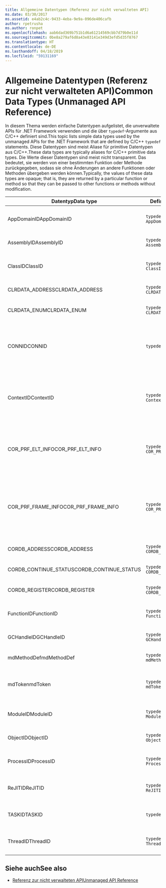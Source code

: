 ```yaml
---
title: Allgemeine Datentypen (Referenz zur nicht verwalteten API)
ms.date: 03/30/2017
ms.assetid: e4ab2c4c-9433-4eba-9e9a-096de406cafb
author: rpetrusha
ms.author: ronpet
ms.openlocfilehash: aab6dad369b751b1d6a61214569cbb7d79b0e11d
ms.sourcegitcommit: 0be8a279af6d8a43e03141e349d3efd5d35f8767
ms.translationtype: HT
ms.contentlocale: de-DE
ms.lasthandoff: 04/18/2019
ms.locfileid: "59131169"
---
```

# <a name="common-data-types-unmanaged-api-reference"></a><span data-ttu-id="e060f-102">Allgemeine Datentypen (Referenz zur nicht verwalteten API)</span><span class="sxs-lookup"><span data-stu-id="e060f-102">Common Data Types (Unmanaged API Reference)</span></span>
<span data-ttu-id="e060f-103">In diesem Thema werden einfache Datentypen aufgelistet, die unverwaltete APIs für .NET Framework verwenden und die über `typedef`-Argumente aus C/C++ definiert sind.</span><span class="sxs-lookup"><span data-stu-id="e060f-103">This topic lists simple data types used by the unmanaged APIs for the .NET Framework that are defined by C/C++ `typedef` statements.</span></span> <span data-ttu-id="e060f-104">Diese Datentypen sind meist Aliase für primitive Datentypen aus C/C++.</span><span class="sxs-lookup"><span data-stu-id="e060f-104">These data types are typically aliases for C/C++ primitive data types.</span></span> <span data-ttu-id="e060f-105">Die Werte dieser Datentypen sind meist nicht transparent. Das bedeutet, sie werden von einer bestimmten Funktion oder Methode zurückgegeben, sodass sie ohne Änderungen an andere Funktionen oder Methoden übergeben werden können.</span><span class="sxs-lookup"><span data-stu-id="e060f-105">Typically, the values of these data types are opaque; that is, they are returned by a particular function or method so that they can be passed to other functions or methods without modification.</span></span>  
  
|<span data-ttu-id="e060f-106">Datentyp</span><span class="sxs-lookup"><span data-stu-id="e060f-106">Data type</span></span>|<span data-ttu-id="e060f-107">Definition</span><span class="sxs-lookup"><span data-stu-id="e060f-107">Definition</span></span>|<span data-ttu-id="e060f-108">Definiert in</span><span class="sxs-lookup"><span data-stu-id="e060f-108">Defined in</span></span>|<span data-ttu-id="e060f-109">Beschreibung</span><span class="sxs-lookup"><span data-stu-id="e060f-109">Description</span></span>|  
|---------------|----------------|----------------|-----------------|  
|<span data-ttu-id="e060f-110">AppDomainID</span><span class="sxs-lookup"><span data-stu-id="e060f-110">AppDomainID</span></span>|`typedef UINT_PTR AppDomainID;`|<span data-ttu-id="e060f-111">corprof.h</span><span class="sxs-lookup"><span data-stu-id="e060f-111">corprof.h</span></span>|<span data-ttu-id="e060f-112">Der Bezeichner einer Anwendungsdomäne.</span><span class="sxs-lookup"><span data-stu-id="e060f-112">The identifier of an application domain.</span></span>|  
|<span data-ttu-id="e060f-113">AssemblyID</span><span class="sxs-lookup"><span data-stu-id="e060f-113">AssemblyID</span></span>|`typedef UINT_PTR AssemblyID;`|<span data-ttu-id="e060f-114">corprof.h</span><span class="sxs-lookup"><span data-stu-id="e060f-114">corprof.h</span></span>|<span data-ttu-id="e060f-115">Der Bezeichner einer Assembly.</span><span class="sxs-lookup"><span data-stu-id="e060f-115">The identifier of an assembly.</span></span>|  
|<span data-ttu-id="e060f-116">ClassID</span><span class="sxs-lookup"><span data-stu-id="e060f-116">ClassID</span></span>|`typedef UINT_PTR ClassID;`|<span data-ttu-id="e060f-117">corprof.h</span><span class="sxs-lookup"><span data-stu-id="e060f-117">corprof.h</span></span>|<span data-ttu-id="e060f-118">Der Bezeichner einer verwalteten Klasse.</span><span class="sxs-lookup"><span data-stu-id="e060f-118">The identifier of a managed class.</span></span>|  
|<span data-ttu-id="e060f-119">CLRDATA_ADDRESS</span><span class="sxs-lookup"><span data-stu-id="e060f-119">CLRDATA_ADDRESS</span></span>|`typedef ULONG64 CLRDATA_ADDRESS;`|<span data-ttu-id="e060f-120">clrdata.h</span><span class="sxs-lookup"><span data-stu-id="e060f-120">clrdata.h</span></span>|<span data-ttu-id="e060f-121">Eine 64-Bit-Speicheradresse.</span><span class="sxs-lookup"><span data-stu-id="e060f-121">A 64-bit memory address.</span></span>|
|<span data-ttu-id="e060f-122">CLRDATA_ENUM</span><span class="sxs-lookup"><span data-stu-id="e060f-122">CLRDATA_ENUM</span></span>|`typedef ULONG64 CLRDATA_ADDRESS;`|<span data-ttu-id="e060f-123">Nicht verfügbar</span><span class="sxs-lookup"><span data-stu-id="e060f-123">Not Available</span></span>|<span data-ttu-id="e060f-124">Eine 64-Bit-Speicheradresse.</span><span class="sxs-lookup"><span data-stu-id="e060f-124">A 64-bit memory address.</span></span>|
|<span data-ttu-id="e060f-125">CONNID</span><span class="sxs-lookup"><span data-stu-id="e060f-125">CONNID</span></span>|`typedef DWORD CONNID;`|<span data-ttu-id="e060f-126">cordebug.h, mscoree.h</span><span class="sxs-lookup"><span data-stu-id="e060f-126">cordebug.h, mscoree.h</span></span>|<span data-ttu-id="e060f-127">Die Verbindungs-ID eines Threads ist mit einer Instanz von Microsoft SQL Server verbunden.</span><span class="sxs-lookup"><span data-stu-id="e060f-127">The connection identifier for a thread that is connected to an instance of Microsoft SQL Server.</span></span>|  
|<span data-ttu-id="e060f-128">ContextID</span><span class="sxs-lookup"><span data-stu-id="e060f-128">ContextID</span></span>|`typedef UINT_PTR ContextID;`|<span data-ttu-id="e060f-129">corprof.h</span><span class="sxs-lookup"><span data-stu-id="e060f-129">corprof.h</span></span>|<span data-ttu-id="e060f-130">Der Bezeichner des Kontexts, der mit einem bestimmten verwalteten Thread verknüpft ist.</span><span class="sxs-lookup"><span data-stu-id="e060f-130">The identifier of the context associated with a particular managed thread.</span></span>|  
|<span data-ttu-id="e060f-131">COR_PRF_ELT_INFO</span><span class="sxs-lookup"><span data-stu-id="e060f-131">COR_PRF_ELT_INFO</span></span>|`typedef UINT_PTR COR_PRF_ELT_INFO;`|<span data-ttu-id="e060f-132">corprof.h</span><span class="sxs-lookup"><span data-stu-id="e060f-132">corprof.h</span></span>|<span data-ttu-id="e060f-133">Ein nicht transparenter Handle, der Informationen über einen bestimmten Stapelrahmen repräsentiert.</span><span class="sxs-lookup"><span data-stu-id="e060f-133">An opaque handle that represents information about a particular stack frame.</span></span>|  
|<span data-ttu-id="e060f-134">COR_PRF_FRAME_INFO</span><span class="sxs-lookup"><span data-stu-id="e060f-134">COR_PRF_FRAME_INFO</span></span>|`typedef UINT_PTR COR_PRF_FRAME_INFO;`|<span data-ttu-id="e060f-135">corprof.h</span><span class="sxs-lookup"><span data-stu-id="e060f-135">corprof.h</span></span>|<span data-ttu-id="e060f-136">Ein nicht transparenter Handle, der auf einen Stapelrahmen zeigt.</span><span class="sxs-lookup"><span data-stu-id="e060f-136">An opaque handle that points to a stack frame.</span></span> <span data-ttu-id="e060f-137">Er ist nur gültig während des Rückrufs, an den er übergeben wird.</span><span class="sxs-lookup"><span data-stu-id="e060f-137">It is valid only during the callback to which it is passed.</span></span>|  
|<span data-ttu-id="e060f-138">CORDB_ADDRESS</span><span class="sxs-lookup"><span data-stu-id="e060f-138">CORDB_ADDRESS</span></span>|`typedef ULONG64 CORDB_ADDRESS;`|<span data-ttu-id="e060f-139">cordebug.h</span><span class="sxs-lookup"><span data-stu-id="e060f-139">cordebug.h</span></span>|<span data-ttu-id="e060f-140">Eine Adresse im Speicher.</span><span class="sxs-lookup"><span data-stu-id="e060f-140">An address in memory.</span></span>|  
|<span data-ttu-id="e060f-141">CORDB_CONTINUE_STATUS</span><span class="sxs-lookup"><span data-stu-id="e060f-141">CORDB_CONTINUE_STATUS</span></span>|`typedef DWORD CORDB_CONTINUE_STATUS;`|<span data-ttu-id="e060f-142">cordebug.h</span><span class="sxs-lookup"><span data-stu-id="e060f-142">cordebug.h</span></span>|<span data-ttu-id="e060f-143">Der Status der Fortsetzung.</span><span class="sxs-lookup"><span data-stu-id="e060f-143">The continuation status.</span></span>|  
|<span data-ttu-id="e060f-144">CORDB_REGISTER</span><span class="sxs-lookup"><span data-stu-id="e060f-144">CORDB_REGISTER</span></span>|`typedef ULONG64 CORDB_REGISTER;`|<span data-ttu-id="e060f-145">cordebug.h</span><span class="sxs-lookup"><span data-stu-id="e060f-145">cordebug.h</span></span>|<span data-ttu-id="e060f-146">Der Wert eines CPU-Registers.</span><span class="sxs-lookup"><span data-stu-id="e060f-146">The value of a CPU register.</span></span>|
|<span data-ttu-id="e060f-147">FunctionID</span><span class="sxs-lookup"><span data-stu-id="e060f-147">FunctionID</span></span>|`typedef UINT_PTR FunctionID;`|<span data-ttu-id="e060f-148">corprof.h</span><span class="sxs-lookup"><span data-stu-id="e060f-148">corprof.h</span></span>|<span data-ttu-id="e060f-149">Der Bezeichner einer Funktion oder Methode.</span><span class="sxs-lookup"><span data-stu-id="e060f-149">The identifier of a function or method.</span></span>|  
|<span data-ttu-id="e060f-150">GCHandleID</span><span class="sxs-lookup"><span data-stu-id="e060f-150">GCHandleID</span></span>|`typedef UINT_PTR GCHandleID;`|<span data-ttu-id="e060f-151">corprof.h</span><span class="sxs-lookup"><span data-stu-id="e060f-151">corprof.h</span></span>|<span data-ttu-id="e060f-152">Ein Garbage Collection-Handle.</span><span class="sxs-lookup"><span data-stu-id="e060f-152">A garbage collection handle.</span></span>|  
|<span data-ttu-id="e060f-153">mdMethodDef</span><span class="sxs-lookup"><span data-stu-id="e060f-153">mdMethodDef</span></span>|`typedef mdToken mdMethodDef;`|<span data-ttu-id="e060f-154">cordebug.h</span><span class="sxs-lookup"><span data-stu-id="e060f-154">cordebug.h</span></span>|<span data-ttu-id="e060f-155">Ein Methodentoken Definition.</span><span class="sxs-lookup"><span data-stu-id="e060f-155">A method definition token.</span></span>|
|<span data-ttu-id="e060f-156">mdToken</span><span class="sxs-lookup"><span data-stu-id="e060f-156">mdToken</span></span>|`typedef UINT32 mdToken;`|<span data-ttu-id="e060f-157">corprof.h</span><span class="sxs-lookup"><span data-stu-id="e060f-157">corprof.h</span></span>|<span data-ttu-id="e060f-158">Ein Metadatentoken (eine Zeile in einer Metadatentabelle).</span><span class="sxs-lookup"><span data-stu-id="e060f-158">A metadata token (a row in a metadata table).</span></span>|  
|<span data-ttu-id="e060f-159">ModuleID</span><span class="sxs-lookup"><span data-stu-id="e060f-159">ModuleID</span></span>|`typedef UINT_PTR ModuleID;`|<span data-ttu-id="e060f-160">corprof.h</span><span class="sxs-lookup"><span data-stu-id="e060f-160">corprof.h</span></span>|<span data-ttu-id="e060f-161">Der Bezeichner eines Assemblymoduls.</span><span class="sxs-lookup"><span data-stu-id="e060f-161">The identifier of an assembly module.</span></span>|  
|<span data-ttu-id="e060f-162">ObjectID</span><span class="sxs-lookup"><span data-stu-id="e060f-162">ObjectID</span></span>|`typedef UINT_PTR ObjectID;`|<span data-ttu-id="e060f-163">corprof.h</span><span class="sxs-lookup"><span data-stu-id="e060f-163">corprof.h</span></span>|<span data-ttu-id="e060f-164">Der Bezeichner eines Objekts.</span><span class="sxs-lookup"><span data-stu-id="e060f-164">The identifier of an object.</span></span>|  
|<span data-ttu-id="e060f-165">ProcessID</span><span class="sxs-lookup"><span data-stu-id="e060f-165">ProcessID</span></span>|`typedef UINT_PTR ProcessID;`|<span data-ttu-id="e060f-166">corprof.h</span><span class="sxs-lookup"><span data-stu-id="e060f-166">corprof.h</span></span>|<span data-ttu-id="e060f-167">Der Bezeichner eines verwalteten Prozesses.</span><span class="sxs-lookup"><span data-stu-id="e060f-167">The identifier of a managed process.</span></span>|  
|<span data-ttu-id="e060f-168">ReJITID</span><span class="sxs-lookup"><span data-stu-id="e060f-168">ReJITID</span></span>|`typedef UINT_PTR ReJITID;`|<span data-ttu-id="e060f-169">corprof.h</span><span class="sxs-lookup"><span data-stu-id="e060f-169">corprof.h</span></span>|<span data-ttu-id="e060f-170">Der Bezeichner einer mit JIT kompilierten Funktion.</span><span class="sxs-lookup"><span data-stu-id="e060f-170">The identifier of a jitted function.</span></span>|  
|<span data-ttu-id="e060f-171">TASKID</span><span class="sxs-lookup"><span data-stu-id="e060f-171">TASKID</span></span>|`typedef UINT64 TASKID;`|<span data-ttu-id="e060f-172">cordebug.h, mscoree.h</span><span class="sxs-lookup"><span data-stu-id="e060f-172">cordebug.h, mscoree.h</span></span>|<span data-ttu-id="e060f-173">Der Bezeichner des ein [ICLRTask](../../../docs/framework/unmanaged-api/hosting/iclrtask-interface.md) Instanz.</span><span class="sxs-lookup"><span data-stu-id="e060f-173">The identifier of an [ICLRTask](../../../docs/framework/unmanaged-api/hosting/iclrtask-interface.md) instance.</span></span>|  
|<span data-ttu-id="e060f-174">ThreadID</span><span class="sxs-lookup"><span data-stu-id="e060f-174">ThreadID</span></span>|`typedef UINT_PTR ThreadID;`|<span data-ttu-id="e060f-175">corprof.h</span><span class="sxs-lookup"><span data-stu-id="e060f-175">corprof.h</span></span>|<span data-ttu-id="e060f-176">Der Bezeichner eines verwalteten Threads.</span><span class="sxs-lookup"><span data-stu-id="e060f-176">The identifier of a managed thread.</span></span>|  
  
## <a name="see-also"></a><span data-ttu-id="e060f-177">Siehe auch</span><span class="sxs-lookup"><span data-stu-id="e060f-177">See also</span></span>

- [<span data-ttu-id="e060f-178">Referenz zur nicht verwalteten API</span><span class="sxs-lookup"><span data-stu-id="e060f-178">Unmanaged API Reference</span></span>](../../../docs/framework/unmanaged-api/index.md)
